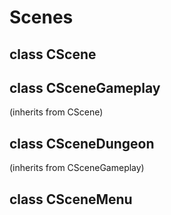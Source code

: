 Scenes
======

class **CScene**
----------------

class **CSceneGameplay**
------------------------

(inherits from CScene)

class **CSceneDungeon**
-----------------------

(inherits from CSceneGameplay)

class **CSceneMenu**
--------------------